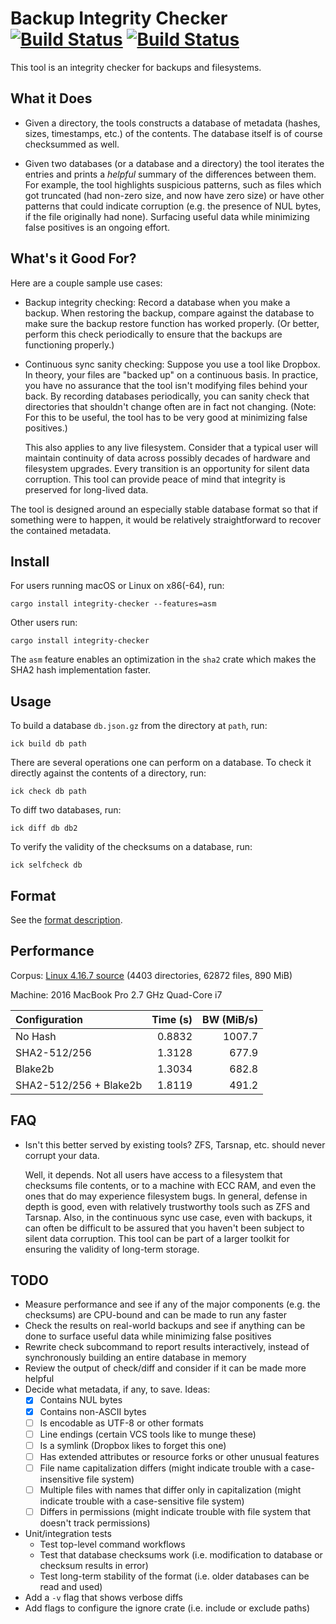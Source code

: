 # Backup Integrity Checker [![Build Status](https://travis-ci.org/elliottslaughter/integrity-checker.svg?branch=master)](https://travis-ci.org/elliottslaughter/integrity-checker) [![Build Status](https://ci.appveyor.com/api/projects/status/w3mn421fl8l6r95a/branch/master?svg=true)](https://ci.appveyor.com/project/elliottslaughter/integrity-checker/branch/master)

This tool is an integrity checker for backups and filesystems.

## What it Does

  * Given a directory, the tools constructs a database of metadata
    (hashes, sizes, timestamps, etc.) of the contents. The database
    itself is of course checksummed as well.

  * Given two databases (or a database and a directory) the tool
    iterates the entries and prints a *helpful* summary of the
    differences between them. For example, the tool highlights
    suspicious patterns, such as files which got truncated (had
    non-zero size, and now have zero size) or have other patterns that
    could indicate corruption (e.g. the presence of NUL bytes, if the
    file originally had none). Surfacing useful data while minimizing
    false positives is an ongoing effort.

## What's it Good For?

Here are a couple sample use cases:

  * Backup integrity checking: Record a database when you make a
    backup. When restoring the backup, compare against the database to
    make sure the backup restore function has worked properly. (Or
    better, perform this check periodically to ensure that the backups
    are functioning properly.)

  * Continuous sync sanity checking: Suppose you use a tool like
    Dropbox. In theory, your files are "backed up" on a continuous
    basis. In practice, you have no assurance that the tool isn't
    modifying files behind your back. By recording databases
    periodically, you can sanity check that directories that shouldn't
    change often are in fact not changing. (Note: For this to be
    useful, the tool has to be very good at minimizing false positives.)

    This also applies to any live filesystem. Consider that a typical
    user will maintain continuity of data across possibly decades of
    hardware and filesystem upgrades. Every transition is an
    opportunity for silent data corruption. This tool can provide
    peace of mind that integrity is preserved for long-lived data.

The tool is designed around an especially stable database format so
that if something were to happen, it would be relatively
straightforward to recover the contained metadata.

## Install

For users running macOS or Linux on x86(-64), run:

    cargo install integrity-checker --features=asm

Other users run:

    cargo install integrity-checker

The `asm` feature enables an optimization in the `sha2` crate which
makes the SHA2 hash implementation faster.

## Usage

To build a database `db.json.gz` from the directory at `path`, run:

    ick build db path

There are several operations one can perform on a database. To check
it directly against the contents of a directory, run:

    ick check db path

To diff two databases, run:

    ick diff db db2

To verify the validity of the checksums on a database, run:

    ick selfcheck db

## Format

See the [format description](FORMAT.md).

## Performance

Corpus: [Linux 4.16.7
source](https://cdn.kernel.org/pub/linux/kernel/v4.x/linux-4.16.7.tar.xz)
(4403 directories, 62872 files, 890 MiB)

Machine: 2016 MacBook Pro 2.7 GHz Quad-Core i7

| Configuration          | Time (s) | BW (MiB/s) |
|:---------------------- | --------:| ----------:|
| No Hash                |   0.8832 |     1007.7 |
| SHA2-512/256           |   1.3128 |      677.9 |
| Blake2b                |   1.3034 |      682.8 |
| SHA2-512/256 + Blake2b |   1.8119 |      491.2 |

## FAQ

  * Isn't this better served by existing tools? ZFS, Tarsnap,
    etc. should never corrupt your data.

    Well, it depends. Not all users have access to a filesystem that
    checksums file contents, or to a machine with ECC RAM, and even
    the ones that do may experience filesystem bugs. In general,
    defense in depth is good, even with relatively trustworthy tools
    such as ZFS and Tarsnap. Also, in the continuous sync use case,
    even with backups, it can often be difficult to be assured that
    you haven't been subject to silent data corruption. This tool can
    be part of a larger toolkit for ensuring the validity of long-term
    storage.

## TODO

  * Measure performance and see if any of the major components (e.g. the
    checksums) are CPU-bound and can be made to run any faster
  * Check the results on real-world backups and see if anything can be done
    to surface useful data while minimizing false positives
  * Rewrite check subcommand to report results interactively, instead of
    synchronously building an entire database in memory
  * Review the output of check/diff and consider if it can be made
    more helpful
  * Decide what metadata, if any, to save. Ideas:
      * [X] Contains NUL bytes
      * [X] Contains non-ASCII bytes
      * [ ] Is encodable as UTF-8 or other formats
      * [ ] Line endings (certain VCS tools like to munge these)
      * [ ] Is a symlink (Dropbox likes to forget this one)
      * [ ] Has extended attributes or resource forks or other unusual features
      * [ ] File name capitalization differs (might indicate trouble with a case-insensitive file system)
      * [ ] Multiple files with names that differ only in capitalization (might indicate trouble with a case-sensitive file system)
      * [ ] Differs in permissions (might indicate trouble with file system that doesn't track permissions)
  * Unit/integration tests
      * Test top-level command workflows
      * Test that database checksums work (i.e. modification to database or checksum results in error)
      * Test long-term stability of the format (i.e. older databases can be read and used)
  * Add a `-v` flag that shows verbose diffs
  * Add flags to configure the ignore crate (i.e. include or exclude paths)
